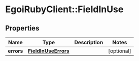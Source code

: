 # EgoiRubyClient::FieldInUse

## Properties
Name | Type | Description | Notes
------------ | ------------- | ------------- | -------------
**errors** | [**FieldInUseErrors**](FieldInUseErrors.md) |  | [optional] 



